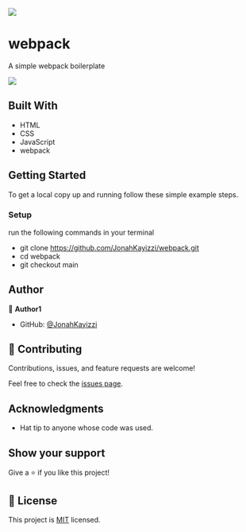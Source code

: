![](https://img.shields.io/badge/Microverse-blueviolet)

# webpack

A simple webpack boilerplate

![](https://img.shields.io/badge/Microverse-blueviolet)

## Built With

- HTML
- CSS
- JavaScript
- webpack

## Getting Started

To get a local copy up and running follow these simple example steps.

### Setup

run the following commands in your terminal

- git clone https://github.com/JonahKayizzi/webpack.git
- cd webpack
- git checkout main

## Author

👤 **Author1**

- GitHub: [@JonahKayizzi](https://github.com/JonahKayizzi)

## 🤝 Contributing

Contributions, issues, and feature requests are welcome!

Feel free to check the [issues page](https://github.com/JonahKayizzi/webpack/issues).

## Acknowledgments

- Hat tip to anyone whose code was used.

## Show your support

Give a ⭐️ if you like this project!

## 📝 License

This project is [MIT](./LICENSE) licensed.
